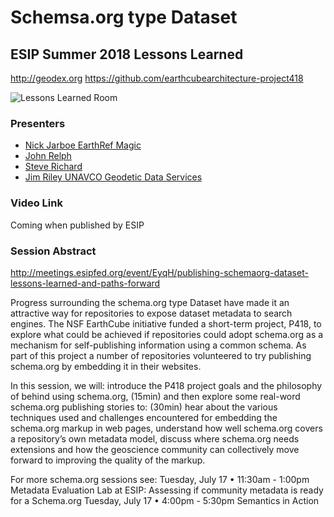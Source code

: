 # Schemsa.org type Dataset
## ESIP Summer 2018 Lessons Learned

http://geodex.org
https://github.com/earthcubearchitecture-project418

![Lessons Learned Room](IMG_20180718_143008.jpg "Great attendance at the ESIP 2018 Summer Schema.org Lessons Learned Session")

### Presenters
* [Nick Jarboe  EarthRef Magic](JarboeESIP2018.pdf)
* [John Relph](relphESIPSchemaorgLessonsLearned.pdf)
* [Steve Richard](richardsSDOESIPSummer2018.pdf)
* [Jim Riley UNAVCO Geodetic Data Services](rileyLessonsLearnedUNAVCO.pdf)

### Video Link 
Coming when published by ESIP

### Session Abstract
http://meetings.esipfed.org/event/EyqH/publishing-schemaorg-dataset-lessons-learned-and-paths-forward

Progress surrounding the schema.org type Dataset have made it an attractive way for repositories to expose dataset metadata to search engines. The NSF EarthCube initiative funded a short-term project, P418, to explore what could be achieved if repositories could adopt schema.org as a mechanism for self-publishing information using a common schema. As part of this project a number of repositories volunteered to try publishing schema.org by embedding it in their websites. 

In this session, we will:
introduce the P418 project goals and the philosophy of behind using schema.org, (15min)
and then explore some real-word schema.org publishing stories to: (30min)
hear about the various techniques used and challenges encountered for embedding the schema.org markup in web pages,
understand how well schema.org covers a repository’s own metadata model,
discuss where schema.org needs extensions and how the geoscience community can collectively move forward to improving the quality of the markup.

For more schema.org sessions see:
Tuesday, July 17 • 11:30am - 1:00pm Metadata Evaluation Lab at ESIP: Assessing if community metadata is ready for a Schema.org
Tuesday, July 17 • 4:00pm - 5:30pm Semantics in Action
